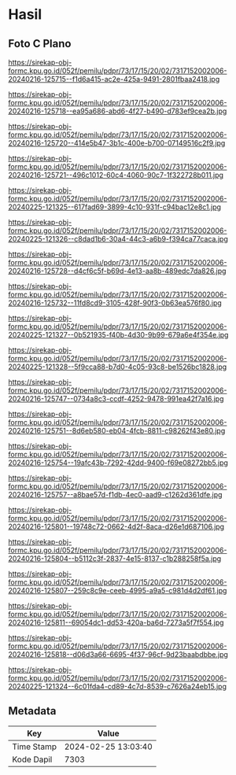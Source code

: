 # Hasil

## Foto C Plano

https://sirekap-obj-formc.kpu.go.id/052f/pemilu/pdpr/73/17/15/20/02/7317152002006-20240216-125715--f1d6a415-ac2e-425a-9491-2801fbaa2418.jpg

https://sirekap-obj-formc.kpu.go.id/052f/pemilu/pdpr/73/17/15/20/02/7317152002006-20240216-125718--ea95a686-abd6-4f27-b490-d783ef9cea2b.jpg

https://sirekap-obj-formc.kpu.go.id/052f/pemilu/pdpr/73/17/15/20/02/7317152002006-20240216-125720--414e5b47-3b1c-400e-b700-07149516c2f9.jpg

https://sirekap-obj-formc.kpu.go.id/052f/pemilu/pdpr/73/17/15/20/02/7317152002006-20240216-125721--496c1012-60c4-4060-90c7-1f322728b011.jpg

https://sirekap-obj-formc.kpu.go.id/052f/pemilu/pdpr/73/17/15/20/02/7317152002006-20240225-121325--617fad69-3899-4c10-931f-c94bac12e8c1.jpg

https://sirekap-obj-formc.kpu.go.id/052f/pemilu/pdpr/73/17/15/20/02/7317152002006-20240225-121326--c8dad1b6-30a4-44c3-a6b9-f394ca77caca.jpg

https://sirekap-obj-formc.kpu.go.id/052f/pemilu/pdpr/73/17/15/20/02/7317152002006-20240216-125728--d4cf6c5f-b69d-4e13-aa8b-489edc7da826.jpg

https://sirekap-obj-formc.kpu.go.id/052f/pemilu/pdpr/73/17/15/20/02/7317152002006-20240216-125732--11fd8cd9-3105-428f-90f3-0b63ea576f80.jpg

https://sirekap-obj-formc.kpu.go.id/052f/pemilu/pdpr/73/17/15/20/02/7317152002006-20240225-121327--0b521935-f40b-4d30-9b99-679a6e4f354e.jpg

https://sirekap-obj-formc.kpu.go.id/052f/pemilu/pdpr/73/17/15/20/02/7317152002006-20240225-121328--5f9cca88-b7d0-4c05-93c8-be1526bc1828.jpg

https://sirekap-obj-formc.kpu.go.id/052f/pemilu/pdpr/73/17/15/20/02/7317152002006-20240216-125747--0734a8c3-ccdf-4252-9478-991ea42f7a16.jpg

https://sirekap-obj-formc.kpu.go.id/052f/pemilu/pdpr/73/17/15/20/02/7317152002006-20240216-125751--8d6eb580-eb04-4fcb-8811-c98262f43e80.jpg

https://sirekap-obj-formc.kpu.go.id/052f/pemilu/pdpr/73/17/15/20/02/7317152002006-20240216-125754--19afc43b-7292-42dd-9400-f69e08272bb5.jpg

https://sirekap-obj-formc.kpu.go.id/052f/pemilu/pdpr/73/17/15/20/02/7317152002006-20240216-125757--a8bae57d-f1db-4ec0-aad9-c1262d361dfe.jpg

https://sirekap-obj-formc.kpu.go.id/052f/pemilu/pdpr/73/17/15/20/02/7317152002006-20240216-125801--19748c72-0662-4d2f-8aca-d26e1d687106.jpg

https://sirekap-obj-formc.kpu.go.id/052f/pemilu/pdpr/73/17/15/20/02/7317152002006-20240216-125804--b5112c3f-2837-4e15-8137-c1b288258f5a.jpg

https://sirekap-obj-formc.kpu.go.id/052f/pemilu/pdpr/73/17/15/20/02/7317152002006-20240216-125807--259c8c9e-ceeb-4995-a9a5-c981d4d2df61.jpg

https://sirekap-obj-formc.kpu.go.id/052f/pemilu/pdpr/73/17/15/20/02/7317152002006-20240216-125811--69054dc1-dd53-420a-ba6d-7273a5f7f554.jpg

https://sirekap-obj-formc.kpu.go.id/052f/pemilu/pdpr/73/17/15/20/02/7317152002006-20240216-125818--d06d3a66-6695-4f37-96cf-9d23baabdbbe.jpg

https://sirekap-obj-formc.kpu.go.id/052f/pemilu/pdpr/73/17/15/20/02/7317152002006-20240225-121324--6c01fda4-cd89-4c7d-8539-c7626a24eb15.jpg


## Metadata

| Key        | Value               |
| ---------- | ------------------- |
| Time Stamp | 2024-02-25 13:03:40 |
| Kode Dapil | 7303                |



